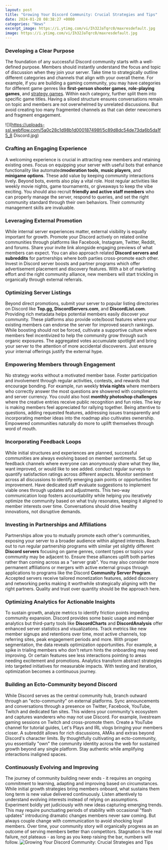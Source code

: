 ```yaml
---
layout: post
title: "Growing Your Discord Community: Crucial Strategies and Tips"
date: 2024-01-28 08:38:27 +0000
categories: "News"
excerpt_image: https://i.ytimg.com/vi/Ih32JaTqrc0/maxresdefault.jpg
image: https://i.ytimg.com/vi/Ih32JaTqrc0/maxresdefault.jpg
---
```


### Developing a Clear Purpose 
The foundation of any successful Discord community starts with a well-defined purpose. Members should instantly understand the focus and topic of discussion when they join your server. Take time to strategically outline different categories and channels that align with your overall theme. For example, if you are building a gaming community, you may have categories for different game genres like **first-person shooter games**, **role-playing games**, and [strategy games](https://yt.io.vn/collection/agudelo). Within each category, further split them into specific game titles. Having a siloed structure ensures conversations remain on topic and members are not overwhelmed by unrelated discussions. But avoid creating too many fragmented channels as that can deter newcomers and fragment engagement. 

![](https://uploads-ssl.webflow.com/5a0c28c1d98b1d000187498f/5c89d8dc54de73da6b5da1f5_8 Discord.jpg)
### Crafting an Engaging Experience
A welcoming experience is crucial in attracting new members and retaining existing ones. Focus on equipping your server with useful bots that enhance functionality like automated**moderation tools**, **music players**, and **minigame options**. These add value by keeping community interactions lively. Beyond bots, events also play a vital role. Host regular activities like weekly movie nights, game tournaments, or giveaways to keep the vibe exciting. You should also recruit **friendly and active staff members** who can properly manage the server, respond to queries, and set the right community standard through their own behaviors. Their community management skills are invaluable.
### Leveraging External Promotion 
While internal server experiences matter, external visibility is equally important for growth. Promote your Discord actively on related online communities through platforms like Facebook, Instagram, Twitter, Reddit, and forums. Share your invite link alongside engaging previews of what members can expect. You can also approach related **Discord servers and subreddits** for partnerships where both parties cross-promote each other. Invest in Discord server boosts and partner programs which offer advertisement placement and discovery features. With a bit of marketing effort and the right community alliance, new members will start trickling in organically through external referrals. 
### Optimizing Server Listings 
Beyond direct promotions, submit your server to popular listing directories on Discord like **Top.gg, DiscordServers.com**, and **DiscordList.com**. Providing rich metadata helps potential members easily discover your community. These platforms also provide vote/boost features where your existing members can endorse the server for improved search rankings. While boosting should not be forced, cultivate a supportive culture where members feel incentivized to help the community grow through such organic exposures. The aggregated votes accumulate spotlight and bring your server to the attention of more accidental discoverers. Just ensure your internal offerings justify the external hype.
### Empowering Members through Engagement
No strategy works without a motivated member base. Foster participation and involvement through regular activities, contests, and rewards that encourage bonding. For example, run weekly **trivia nights** where members who correctly answer the most questions are showered with compliments and server currency. You could also host **monthly photoshop challenges** where the creative entries receive public recognition and fun roles. The key is making members feel appreciated for rallying together. Being attentive to questions, adding requested features, addressing issues transparently and incorporating member ideas into the roadmap also cultivates ownership. Empowered communities naturally do more to uplift themselves through word of mouth.
### Incorporating Feedback Loops
While initial structures and experiences are planned, successful communities are always evolving based on member sentiments. Set up feedback channels where everyone can anonymously share what they like, want improved, or would like to see added. conduct regular surveys to quantify satisfaction ratings across different aspects. Monitor sentiment across all discussions to identify emerging pain points or opportunities for improvement. Have dedicated staff evaluate suggestions to implement viable ones through updates and adjustments. This two-way communication loop fosters accountability while helping you iteratively optimize the community based on what truly resonates, keeping it aligned to member interests over time. Conversations should drive healthy innovations, not disruptive demands. 
### Investing in Partnerships and Affiliations
Partnerships allow you to mutually promote each other's communities, exposing your server to a broader audience within aligned interests. Reach out to run regular partnership programs with similar yet slightly different **Discord servers** focusing on game genres, content types or topics your community may be adjacent to. Ensure these alliances uplift both parties rather than coming across as a "server grab". You may also consider more permanent affiliations or mergers with active external groups through applications to programs like the Discord **Community Server Program**. Accepted servers receive tailored monetization features, added discovery and networking perks making it worthwhile strategically aligning with the right partners. Quality and trust over quantity should be the approach here.
### Optimizing Analytics for Actionable Insights
To sustain growth, analyze metrics to identify friction points impeding community expansion. Discord provides some basic usage and member analytics but third-party tools like **DiscordCharts** and **DiscordAnalysis** offer enhanced server statistics and visualizations. Track metrics like new member signups and retentions over time, most active channels, top referring sites, peak engagement periods and more. With proper segmentation, the data reveals optimization opportunities. For example, a spike in trialing members who don't return hints the onboarding may need improving. Or certain features see less interactions pointing to areas needing excitement and promotions. Analytics transform abstract strategies into targeted initiatives for measurable impacts. With testing and iteration, optimization becomes a continuous journey.
### Building an Ecto-Community beyond Discord
While Discord serves as the central community hub, branch outward through an "ecto-community" on external platforms. Sync announcements and conversations through a presence on Twitter, Facebook, YouTube, Twitch and dedicated fan sites. This widens your community's ecosystem and captures wanderers who may not use Discord. For example, livestream gaming sessions on Twitch and cross-promote them. Create a YouTube channel for tutorial guides, Let's Plays and IRL vlogs bringing your members closer. A subreddit allows for rich discussions, AMAs and extras beyond Discord's character limits. By thoughtfully cultivating an ecto-community, you essentially "own" the community identity across the web for sustained growth beyond any single platform. Stay authentic while amplifying interactions inaligned spaces.
### Continuously Evolving and Improving 
The journey of community building never ends - it requires an ongoing commitment to learning, adapting and improving based on circumstances. While initial growth strategies bring members onboard, what sustains them long term is new value delivered continuously. Listen attentively to understand evolving interests instead of relying on assumptions. Experiment boldly yet judiciously with new ideas capturing emerging trends. This may require punctuating periods of stability with occasional "flash updates" introducing dramatic changes members never saw coming. But always couple change with communication to avoid shocking loyal members. Over time, your community story will organically progress as an outcome of serving members better than competitors. Stagnation is the real failure, not plateaus - as long as you keep raising the bar, numbers will follow.
![Growing Your Discord Community: Crucial Strategies and Tips](https://i.ytimg.com/vi/Ih32JaTqrc0/maxresdefault.jpg)